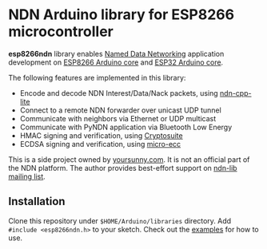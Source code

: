 # NDN Arduino library for ESP8266 microcontroller

**esp8266ndn** library enables [Named Data Networking](https://named-data.net/) application development on [ESP8266 Arduino core](https://github.com/esp8266/Arduino) and [ESP32 Arduino core](https://github.com/espressif/arduino-esp32).

The following features are implemented in this library:

* Encode and decode NDN Interest/Data/Nack packets, using [ndn-cpp-lite](https://github.com/named-data/ndn-cpp)
* Connect to a remote NDN forwarder over unicast UDP tunnel
* Communicate with neighbors via Ethernet or UDP multicast
* Communicate with PyNDN application via Bluetooth Low Energy
* HMAC signing and verification, using [Cryptosuite](https://github.com/Cathedrow/Cryptosuite)
* ECDSA signing and verification, using [micro-ecc](https://github.com/kmackay/micro-ecc)

This is a side project owned by [yoursunny.com](https://yoursunny.com). It is not an official part of the NDN platform. The author provides best-effort support on [ndn-lib mailing list](https://www.lists.cs.ucla.edu/mailman/listinfo/ndn-lib).

## Installation

Clone this repository under `$HOME/Arduino/libraries` directory.
Add `#include <esp8266ndn.h>` to your sketch.
Check out the [examples](examples/) for how to use.
